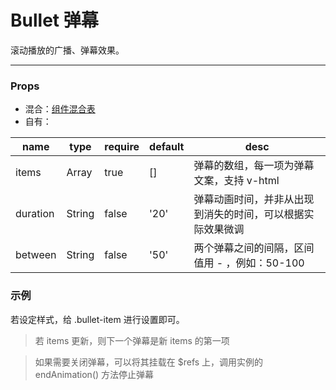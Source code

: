# Bullet 弹幕

滚动播放的广播、弹幕效果。

---

### Props

- 混合：[组件混合表](docs/components/mixins/Components.md)
- 自有：

| name     | type   | require | default | desc                                                       |
| -------- | ------ | ------- | ------- | ---------------------------------------------------------- |
| items    | Array  | true    | []      | 弹幕的数组，每一项为弹幕文案，支持 v-html                  |
| duration | String | false   | '20'    | 弹幕动画时间，并非从出现到消失的时间，可以根据实际效果微调 |
| between  | String | false   | '50'    | 两个弹幕之间的间隔，区间值用 - ，例如：50-100              |

### 示例

若设定样式，给 .bullet-item 进行设置即可。

<vuep template="#example" :options="{ theme: 'neo' }"></vuep>

<script v-pre type="text/x-template" id="example">
<template>
  <a-section w="250px" h="200px" bg-c="#ddd">
    <a-bullet
      position
      top="0"
      left="0"
      right="0"
      height="48px"
      :items="bullet"
    ></a-bullet>
  </a-section>
</template>

<script>
  export default {
    data() {
      return {
        bullet: [
          '啦啦啦啦啦啦啦啦啦啦啦啦啦啦啦',
          '哈哈哈哈哈哈哈哈哈哈哈哈哈哈哈哈哈哈哈哈',
          '呀呀呀呀呀呀呀呀呀呀呀呀呀呀呀'
        ]
      }
    }
  }
</script>

<style>
  .bullet-item {
    display: inline-block;
    padding: 0 30px;
    font-size: 22px;
    font-weight: 500;
    background-color: rgba(137, 0, 144, 0.8);
    color: #ffffff;
    white-space: nowrap;
    border-radius: 24px;
    line-height: 48px;
  }
</style>
</script>

> 若 items 更新，则下一个弹幕是新 items 的第一项

> 如果需要关闭弹幕，可以将其挂载在 \$refs 上，调用实例的 endAnimation() 方法停止弹幕
